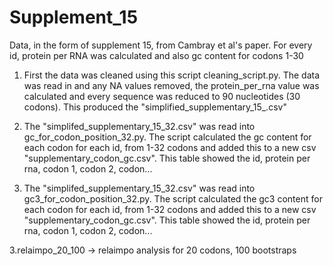 # Supplement_15

Data, in the form of supplement 15, from Cambray et al's paper. For every id, protein per RNA was calculated and also gc content for codons 1-30

1. First the data was cleaned using this script cleaning_script.py. The data was read in and any NA values removed, the protein_per_rna value was calculated and every sequence was reduced to 90 nucleotides (30 codons). This produced the "simplified_supplementary_15_.csv"
   
2. The "simplifed_supplementary_15_32.csv" was read into gc_for_codon_position_32.py. The script calculated the gc content for each codon for each id, from 1-32 codons and added this to a new csv "supplementary_codon_gc.csv". This table showed the id, protein per rna, codon 1, codon 2, codon...
3. The "simplifed_supplementary_15_32.csv" was read into gc3_for_codon_position_32.py. The script calculated the gc3 content for each codon for each id, from 1-32 codons and added this to a new csv "supplementary_codon_gc.csv". This table showed the id, protein per rna, codon 1, codon 2, codon...


3.relaimpo_20_100 -> relaimpo analysis for 20 codons, 100 bootstraps 
